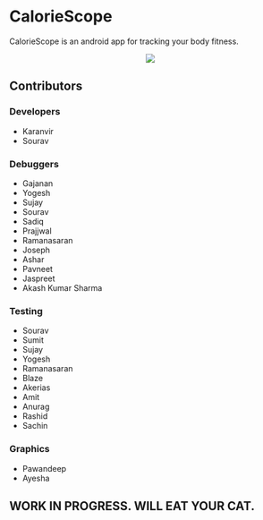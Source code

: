 # CalorieScope
CalorieScope is an android app for tracking your body fitness.

<p align="center">
  <img src="https://raw.githubusercontent.com/kvsjxd/kvsjxd.github.io/master/assets/images/CalorieScope.png">
</p>

## Contributors

### Developers
* Karanvir
* Sourav
### Debuggers
* Gajanan
* Yogesh
* Sujay
* Sourav
* Sadiq
* Prajjwal
* Ramanasaran
* Joseph
* Ashar
* Pavneet
* Jaspreet
* Akash Kumar Sharma
### Testing
* Sourav
* Sumit
* Sujay
* Yogesh
* Ramanasaran
* Blaze
* Akerias
* Amit
* Anurag
* Rashid
* Sachin
### Graphics
* Pawandeep
* Ayesha

## WORK IN PROGRESS. WILL EAT YOUR CAT.
